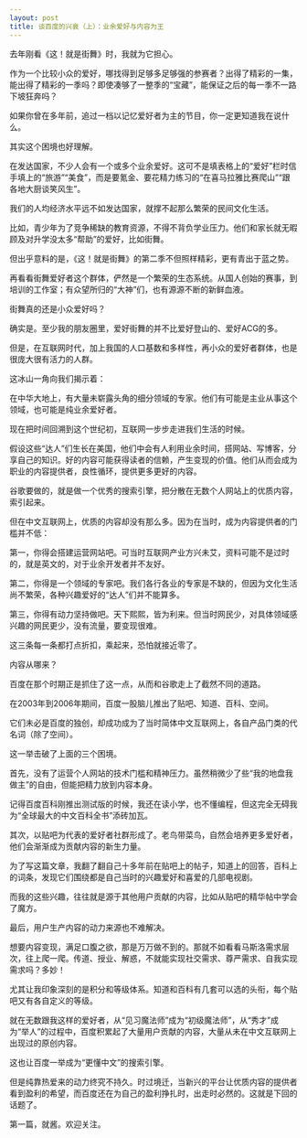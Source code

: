```yaml
---
layout: post
title: 谈百度的兴衰（上）：业余爱好与内容为王
---
```


去年刚看《这！就是街舞》时，我就为它担心。

作为一个比较小众的爱好，哪找得到足够多足够强的参赛者？出得了精彩的一集，能出得了精彩的一季吗？即使凑够了一整季的“宝藏”，能保证之后的每一季不一路下坡狂奔吗？

如果你曾在多年前，追过一档以记忆爱好者为主的节目，你一定更知道我在说什么。

其实这个困境也好理解。

在发达国家，不少人会有一个或多个业余爱好。这可不是填表格上的“爱好”栏时信手填上的“旅游”“美食”，而是要氪金、要花精力练习的“在喜马拉雅比赛爬山”“跟各地大厨谈笑风生”。

我们的人均经济水平远不如发达国家，就撑不起那么繁荣的民间文化生活。

比如，青少年为了竞争稀缺的教育资源，不得不背负学业压力。他们和家长就无暇顾及对升学没太多“帮助”的爱好，比如街舞。



但出乎意料的是，《这！就是街舞》的第二季不但照样精彩，更有青出于蓝之势。

再看看街舞爱好者这个群体，俨然是一个繁荣的生态系统。从国人创始的赛事，到培训的工作室；有众望所归的“大神”们，也有源源不断的新鲜血液。

街舞真的还是小众爱好吗？

确实是。至少我的朋友圈里，爱好街舞的并不比爱好登山的、爱好ACG的多。

但是，在互联网时代，加上我国的人口基数和多样性，再小众的爱好者群体，也是很庞大很有活力的人群。

这冰山一角向我们揭示着：

在中华大地上，有大量未崭露头角的细分领域的专家。他们有可能是主业从事这个领域，也可能是纯业余爱好者。



现在把时间回溯到这个世纪初，互联网一步步走进我们生活的时候。

假设这些“达人”们生长在美国，他们中会有人利用业余时间，搭网站、写博客，分享自己的知识。好的内容可能获得读者的信赖，产生变现的价值。他们从而会成为职业的内容提供者，良性循环，提供更多更好的内容。

谷歌要做的，就是做一个优秀的搜索引擎，把分散在无数个人网站上的优质内容，索引起来。

但在中文互联网上，优质的内容却没有那么多。因为在当时，成为内容提供者的门槛并不低：

第一，你得会搭建运营网站吧。可当时互联网产业方兴未艾，资料可能不是过时的，就是英文的，对于业余开发者并不友好。

第二，你得是一个领域的专家吧。我们各行各业的专家是不缺的，但因为文化生活尚不繁荣，各种兴趣爱好的“达人”们并不能算多。

第三，你得有动力坚持做吧。天下熙熙，皆为利来。但当时网民少，对具体领域感兴趣的网民更少，没有流量，要变现很难。

这三条每一条都打点折扣，乘起来，恐怕就接近零了。

内容从哪来？

百度在那个时期正是抓住了这一点，从而和谷歌走上了截然不同的道路。



在2003年到2006年期间，百度一股脑儿推出了贴吧、知道、百科、空间。

它们未必是百度的独创，却成功成为了当时简体中文互联网上，各自产品门类的代名词（除了空间）。

这一举击破了上面的三个困境。

首先，没有了运营个人网站的技术门槛和精神压力。虽然稍微少了些“我的地盘我做主”的自由，但能把精力放到内容本身。

记得百度百科刚推出测试版的时候，我还在读小学，也不懂编程，但这完全无碍我为“全球最大的中文百科全书”添砖加瓦。

其次，以贴吧为代表的爱好者社群形成了。老鸟带菜鸟，自然会培养更多爱好者，他们会渐渐成为贡献内容的新生力量。

为了写这篇文章，我翻了翻自己十多年前在贴吧上的帖子，知道上的回答，百科上的词条，发现它们围绕都是自己当时的兴趣爱好和喜爱的几部电视剧。

而我的这些兴趣，往往就是源于其他用户贡献的内容，比如从贴吧的精华帖中学会了魔方。



最后，用户生产内容的动力来源也不难解决。

想要内容变现，满足口腹之欲，那是万万做不到的。那就不如看看马斯洛需求层次，往上爬一爬。传道、授业、解惑，不就能实现社交需求、尊严需求、自我实现需求吗？多妙！

尤其让我印象深刻的是积分和等级体系。知道和百科有几套可以选的头衔，每个贴吧又有各自定义的等级。

就在无数跟我这样的爱好者，从“见习魔法师”成为“初级魔法师”，从“秀才”成为“举人”的过程中，百度积累起了大量用户贡献的内容，大量从未在中文互联网上出现过的原创内容。

这也让百度一举成为“更懂中文”的搜索引擎。

但是纯靠热爱来的动力终究不持久。时过境迁，当新兴的平台让优质内容的提供者看到盈利的希望，而百度还在为自己的盈利挣扎时，出走时必然的。这就是下回的话题了。

第一篇，就酱。欢迎关注。
